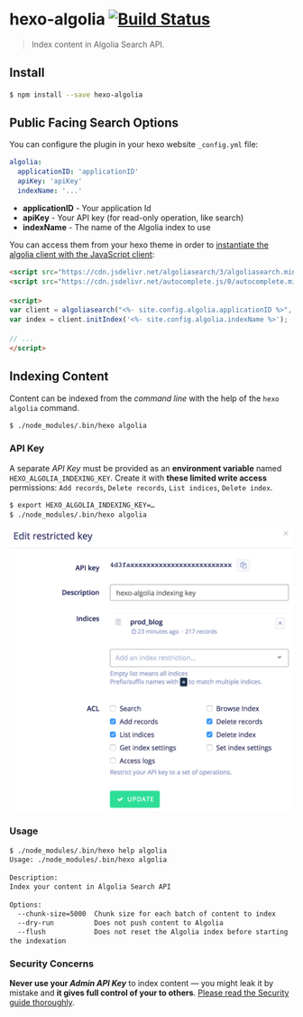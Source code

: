 # hexo-algolia [![Build Status](https://travis-ci.org/oncletom/hexo-algolia.svg?branch=master)](https://travis-ci.org/oncletom/hexo-algolia)

> Index content in Algolia Search API.

## Install

```bash
$ npm install --save hexo-algolia
```

## Public Facing Search Options

You can configure the plugin in your hexo website `_config.yml` file:

``` yaml
algolia:
  applicationID: 'applicationID'
  apiKey: 'apiKey'
  indexName: '...'
```

- **applicationID** - Your application Id
- **apiKey** - Your API key (for read-only operation, like search)
- **indexName** - The name of the Algolia index to use

You can access them from your hexo theme in order to [instantiate the algolia client with the JavaScript client](https://www.algolia.com/doc/guides/search/auto-complete/#user-interface):

```html
<script src="https://cdn.jsdelivr.net/algoliasearch/3/algoliasearch.min.js"></script>
<script src="https://cdn.jsdelivr.net/autocomplete.js/0/autocomplete.min.js"></script>

<script>
var client = algoliasearch("<%- site.config.algolia.applicationID %>", "<%- site.config.algolia.apiKey %>");
var index = client.initIndex('<%- site.config.algolia.indexName %>');

// ...
</script>
```

## Indexing Content

Content can be indexed from the _command line_ with the help of the `hexo algolia` command.

```bash
$ ./node_modules/.bin/hexo algolia
```

### API Key

A separate _API Key_ must be provided as an **environment variable** named `HEXO_ALGOLIA_INDEXING_KEY`. Create it with **these limited write access** permissions: `Add records`, `Delete records`, `List indices`, `Delete index`.

```bash
$ export HEXO_ALGOLIA_INDEXING_KEY=…
$ ./node_modules/.bin/hexo algolia
```
![](algolia-write-key.png)

### Usage

```
$ ./node_modules/.bin/hexo help algolia
Usage: ./node_modules/.bin/hexo algolia

Description:
Index your content in Algolia Search API

Options:
  --chunk-size=5000  Chunk size for each batch of content to index
  --dry-run          Does not push content to Algolia
  --flush            Does not reset the Algolia index before starting the indexation
```

### Security Concerns

**Never use your _Admin API Key_** to index content — you might leak it by mistake and **it gives full control of your to others**. [Please read the Security guide thoroughly][security].



[batching]: https://www.algolia.com/doc/guides/indexing/import-synchronize-data/#batching
[security]: https://www.algolia.com/doc/guides/security/api-keys/
